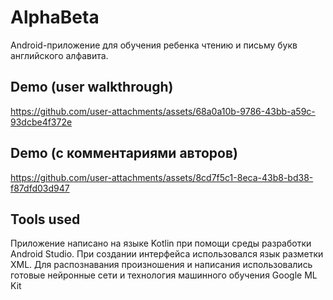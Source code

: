 # AlphaBeta
Android-приложение для обучения ребенка чтению и письму букв английского алфавита.

## Demo (user walkthrough)
https://github.com/user-attachments/assets/68a0a10b-9786-43bb-a59c-93dcbe4f372e

## Demo (с комментариями авторов)
https://github.com/user-attachments/assets/8cd7f5c1-8eca-43b8-bd38-f87dfd03d947



## Tools used
Приложение написано на языке Kotlin при помощи среды разработки Android Studio. При создании интерфейса использовался язык разметки XML.
Для распознавания произношения и написания использовались готовые нейронные сети и технология машинного обучения Google ML Kit


<!--- https://github.com/user-attachments/assets/a2f89ee0-4d62-4ad4-9bf1-fef37611565f -->
<!--- https://github.com/user-attachments/assets/1ff38592-a1b5-4ea6-b15a-6e6f4d5fe5aa -->
